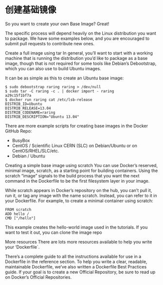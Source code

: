 # 创建基础镜像

So you want to create your own Base Image? Great!

The specific process will depend heavily on the Linux distribution you want to package. We have some examples below, and you are encouraged to submit pull requests to contribute new ones.

Create a full image using tar
In general, you’ll want to start with a working machine that is running the distribution you’d like to package as a base image, though that is not required for some tools like Debian’s Debootstrap, which you can also use to build Ubuntu images.

It can be as simple as this to create an Ubuntu base image:

	$ sudo debootstrap raring raring > /dev/null
	$ sudo tar -C raring -c . | docker import - raring
	a29c15f1bf7a
	$ docker run raring cat /etc/lsb-release
	DISTRIB_ID=Ubuntu
	DISTRIB_RELEASE=13.04
	DISTRIB_CODENAME=raring
	DISTRIB_DESCRIPTION="Ubuntu 13.04"

There are more example scripts for creating base images in the Docker GitHub Repo:

* BusyBox
* CentOS / Scientific Linux CERN (SLC) on Debian/Ubuntu or on CentOS/RHEL/SLC/etc.
* Debian / Ubuntu

Creating a simple base image using scratch
You can use Docker’s reserved, minimal image, scratch, as a starting point for building containers. Using the scratch “image” signals to the build process that you want the next command in the Dockerfile to be the first filesystem layer in your image.

While scratch appears in Docker’s repository on the hub, you can’t pull it, run it, or tag any image with the name scratch. Instead, you can refer to it in your Dockerfile. For example, to create a minimal container using scratch:

	FROM scratch
	ADD hello /
	CMD ["/hello"]
This example creates the hello-world image used in the tutorials. If you want to test it out, you can clone the image repo

More resources
There are lots more resources available to help you write your ‘Dockerfile`.

There’s a complete guide to all the instructions available for use in a Dockerfile in the reference section.
To help you write a clear, readable, maintainable Dockerfile, we’ve also written a Dockerfile Best Practices guide.
If your goal is to create a new Official Repository, be sure to read up on Docker’s Official Repositories.



